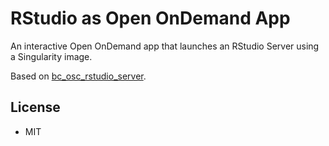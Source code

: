 # RStudio as Open OnDemand App

An interactive Open OnDemand app that launches an RStudio Server using a Singularity image.

Based on [bc\_osc\_rstudio\_server](https://github.com/OSC/bc_osc_rstudio_server).

## License

- MIT
